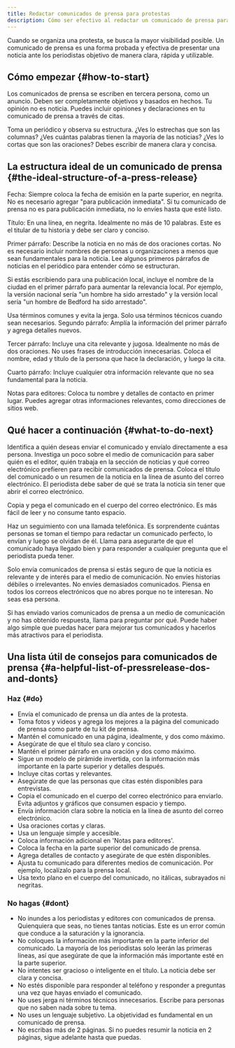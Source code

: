 ```yaml
---
title: Redactar comunicados de prensa para protestas
description: Cómo ser efectivo al redactar un comunicado de prensa para cubrir una protesta.
---
```


Cuando se organiza una protesta, se busca la mayor visibilidad posible. Un comunicado de prensa es una forma probada y efectiva de presentar una noticia ante los periodistas objetivo de manera clara, rápida y utilizable.

## Cómo empezar {#how-to-start}

Los comunicados de prensa se escriben en tercera persona, como un anuncio. Deben ser completamente objetivos y basados en hechos. Tu opinión no es noticia. Puedes incluir opiniones y declaraciones en tu comunicado de prensa a través de citas.

Toma un periódico y observa su estructura. ¿Ves lo estrechas que son las columnas? ¿Ves cuántas palabras tienen la mayoría de las noticias? ¿Ves lo cortas que son las oraciones? Debes escribir de manera clara y concisa.

## La estructura ideal de un comunicado de prensa {#the-ideal-structure-of-a-press-release}

Fecha: Siempre coloca la fecha de emisión en la parte superior, en negrita. No es necesario agregar "para publicación inmediata". Si tu comunicado de prensa no es para publicación inmediata, no lo envíes hasta que esté listo.

Título: En una línea, en negrita. Idealmente no más de 10 palabras. Este es el titular de tu historia y debe ser claro y conciso.

Primer párrafo: Describe la noticia en no más de dos oraciones cortas. No es necesario incluir nombres de personas u organizaciones a menos que sean fundamentales para la noticia. Lee algunos primeros párrafos de noticias en el periódico para entender cómo se estructuran.

Si estás escribiendo para una publicación local, incluye el nombre de la ciudad en el primer párrafo para aumentar la relevancia local. Por ejemplo, la versión nacional sería "un hombre ha sido arrestado" y la versión local sería "un hombre de Bedford ha sido arrestado".

Usa términos comunes y evita la jerga. Solo usa términos técnicos cuando sean necesarios. Segundo párrafo: Amplía la información del primer párrafo y agrega detalles nuevos.

Tercer párrafo: Incluye una cita relevante y jugosa. Idealmente no más de dos oraciones. No uses frases de introducción innecesarias. Coloca el nombre, edad y título de la persona que hace la declaración, y luego la cita.

Cuarto párrafo: Incluye cualquier otra información relevante que no sea fundamental para la noticia.

Notas para editores: Coloca tu nombre y detalles de contacto en primer lugar. Puedes agregar otras informaciones relevantes, como direcciones de sitios web.

## Qué hacer a continuación {#what-to-do-next}

Identifica a quién deseas enviar el comunicado y envíalo directamente a esa persona.
Investiga un poco sobre el medio de comunicación para saber quién es el editor, quién trabaja en la sección de noticias y qué correo electrónico prefieren para recibir comunicados de prensa.
Coloca el título del comunicado o un resumen de la noticia en la línea de asunto del correo electrónico. El periodista debe saber de qué se trata la noticia sin tener que abrir el correo electrónico.

Copia y pega el comunicado en el cuerpo del correo electrónico. Es más fácil de leer y no consume tanto espacio.

Haz un seguimiento con una llamada telefónica. Es sorprendente cuántas personas se toman el tiempo para redactar un comunicado perfecto, lo envían y luego se olvidan de él. Llama para asegurarte de que el comunicado haya llegado bien y para responder a cualquier pregunta que el periodista pueda tener.

Solo envía comunicados de prensa si estás seguro de que la noticia es relevante y de interés para el medio de comunicación. No envíes historias débiles o irrelevantes. No envíes demasiados comunicados. Piensa en todos los correos electrónicos que no abres porque no te interesan. No seas esa persona.

Si has enviado varios comunicados de prensa a un medio de comunicación y no has obtenido respuesta, llama para preguntar por qué. Puede haber algo simple que puedas hacer para mejorar tus comunicados y hacerlos más atractivos para el periodista.

## Una lista útil de consejos para comunicados de prensa {#a-helpful-list-of-pressrelease-dos-and-donts}

### Haz {#do}

- Envía el comunicado de prensa un día antes de la protesta.
- Toma fotos y videos y agrega los mejores a la página del comunicado de prensa como parte de tu kit de prensa.
- Mantén el comunicado en una página, idealmente, y dos como máximo.
- Asegúrate de que el título sea claro y conciso.
- Mantén el primer párrafo en una oración y dos como máximo.
- Sigue un modelo de pirámide invertida, con la información más importante en la parte superior y detalles después.
- Incluye citas cortas y relevantes.
- Asegúrate de que las personas que citas estén disponibles para entrevistas.
- Copia el comunicado en el cuerpo del correo electrónico para enviarlo. Evita adjuntos y gráficos que consumen espacio y tiempo.
- Envía información clara sobre la noticia en la línea de asunto del correo electrónico.
- Usa oraciones cortas y claras.
- Usa un lenguaje simple y accesible.
- Coloca información adicional en 'Notas para editores'.
- Coloca la fecha en la parte superior del comunicado de prensa.
- Agrega detalles de contacto y asegúrate de que estén disponibles.
- Ajusta tu comunicado para diferentes medios de comunicación. Por ejemplo, localízalo para la prensa local.
- Usa texto plano en el cuerpo del comunicado, no itálicas, subrayados ni negritas.

### No hagas {#dont}

- No inundes a los periodistas y editores con comunicados de prensa. Quienquiera que seas, no tienes tantas noticias. Este es un error común que conduce a la saturación y la ignorancia.
- No coloques la información más importante en la parte inferior del comunicado. La mayoría de los periodistas solo leerán las primeras líneas, así que asegúrate de que la información más importante esté en la parte superior.
- No intentes ser gracioso o inteligente en el título. La noticia debe ser clara y concisa.
- No estés disponible para responder al teléfono y responder a preguntas una vez que hayas enviado el comunicado.
- No uses jerga ni términos técnicos innecesarios. Escribe para personas que no saben nada sobre tu tema.
- No uses un lenguaje subjetivo. La objetividad es fundamental en un comunicado de prensa.
- No escribas más de 2 páginas. Si no puedes resumir la noticia en 2 páginas, sigue adelante hasta que puedas.
